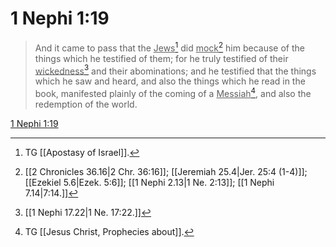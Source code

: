 # 1 Nephi 1:19

> And it came to pass that the <u>Jews</u>[^a] did <u>mock</u>[^b] him because of the things which he testified of them; for he truly testified of their <u>wickedness</u>[^c] and their abominations; and he testified that the things which he saw and heard, and also the things which he read in the book, manifested plainly of the coming of a <u>Messiah</u>[^d], and also the redemption of the world.

[1 Nephi 1:19](https://www.churchofjesuschrist.org/study/scriptures/bofm/1-ne/1?lang=eng&id=p19#p19)


[^a]: TG [[Apostasy of Israel]].
[^b]: [[2 Chronicles 36.16|2 Chr. 36:16]]; [[Jeremiah 25.4|Jer. 25:4 (1-4)]]; [[Ezekiel 5.6|Ezek. 5:6]]; [[1 Nephi 2.13|1 Ne. 2:13]]; [[1 Nephi 7.14|7:14.]]
[^c]: [[1 Nephi 17.22|1 Ne. 17:22.]]
[^d]: TG [[Jesus Christ, Prophecies about]].
